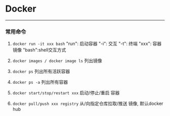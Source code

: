 # **Docker**

***

### **常用命令**

1. `docker run -it xxx bash`
    "run": 启动容器
    "-i":  交互
    "-t":  终端
    "xxx": 容器镜像
    "bash":shell交互方式

2. `docker images / docker image ls` 
    列出镜像
3. `docker ps`
    列出所有活跃容器
4. `docker ps -a`
    列出所有容器
5. `docker start/stop/restart xxx`
    启动/停止/重启  容器
6. `docker pull/push xxx registry`
    从/向指定仓库拉取/推送 镜像, 默认docker hub
    

